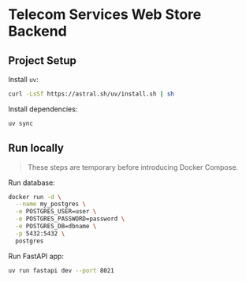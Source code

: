 # Telecom Services Web Store Backend

## Project Setup

Install `uv`:

```sh
curl -LsSf https://astral.sh/uv/install.sh | sh
```

Install dependencies:

```sh
uv sync
```

## Run locally

> These steps are temporary before introducing Docker Compose.

Run database:

```sh
docker run -d \
  --name my_postgres \
  -e POSTGRES_USER=user \
  -e POSTGRES_PASSWORD=password \
  -e POSTGRES_DB=dbname \
  -p 5432:5432 \
  postgres
```

Run FastAPI app:

```sh
uv run fastapi dev --port 8021
```
